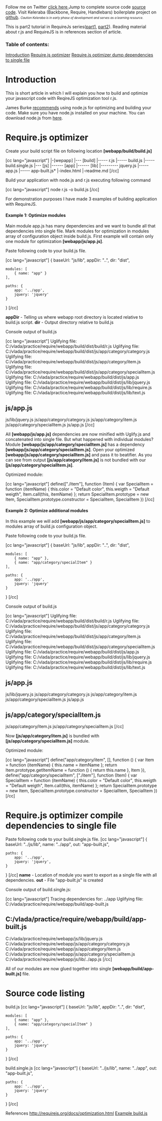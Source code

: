 Follow me on Twitter <a target="_blank" href="https://twitter.com/#!/svlada">click here </a>
Jump to complete source code <a href="#source">source code</a>.
Visit Keleraba (Backbone, Require, Handlebars) boilerplate project on <a target="_blank" href="https://github.com/svlada/Keleraba">github</a>. <span style="font-size:10px;"><em>Caution Keleraba is in early phase of development and serves as a learning resource.</em></span>

This is part2 tutorial in RequireJs series(<a target="_blank" href="http://www.svlada.com/blog/2012/06/29/require-js-dependency-management-part1/">part1</a>, <a target="_blank"  href="http://www.svlada.com/blog/2012/07/02/require-js-optimization-part2/">part2</a>). Reading material about r.js and RequireJS is in references section of article.

<h3>Table of contents:</h2>
<a href="#t0">Introduction</a>
<a href="#t1">Require.js optimizer</a>
<a href="#t2">Require.js optimizer dump dependencies to single file</a>

<h1><a name="t0" id="t0">Introduction</a></h1>
This is short article in which I will explain you how to build and optimize your javascript code with ReqireJS optimization tool r.js.

James Burke <a href="http://requirejs.org/docs/optimization.html">recommends</a> using node.js for optimizing and building your code. Make sure you have node.js installed on your machine. You can download node.js from <a href="http://nodejs.org/#download">here</a>.

<h1><a name="t1" id="t0">Require.js optimizer</a></h1>
Create your build script file on following location <strong>[webapp/build/build.js]</strong>

[cc lang="javascript"]
|-[wepapp]
|--- [build]
|----- r.js
|----- build.js
|----- build.single.js
|--- [js]
|------ [app]
|------ [lib]
|--------- jquery.js
|----- app.js
|----- app-built.js*
|-index.html
|-readme.md
[/cc]

Build your application with node.js and r.js executing following command

[cc lang="javascript"]
node r.js -o build.js
[/cc]

For demonstration purposes I have made 3 examples of building application with RequireJS.

<h4>Example 1: Optimize modules</h4>
Main module app.js has many dependencies and we want to bundle all that dependencies into single file. Mark modules for optimization in modules array of configuration object inside build.js. First example will contain only one module for optimization <strong>[webapp/js/app.js]</strong>.

Paste following code to your build.js file.

[cc lang="javascript"]
{
    baseUrl: "js/lib",
    appDir: "..",
    dir: "dist",

    modules: [
        { name: "app" }
    ],

    paths: {
        app: '../app',
        jquery: 'jquery'
    }
}
[/cc]

<strong>appDir</strong> - Telling us where webapp root directory is located relative to build.js script.
<strong>dir</strong> - Output directory relative to build.js

Console output of build.js

[cc lang="javascript"]
Uglifying file: C:/vlada/practice/require/webapp/build/dist/build/r.js
Uglifying file: C:/vlada/practice/require/webapp/build/dist/js/app/category/category.js
Uglifying file: C:/vlada/practice/require/webapp/build/dist/js/app/category/item.js
Uglifying file: C:/vlada/practice/require/webapp/build/dist/js/app/category/specialItem.js
Uglifying file: C:/vlada/practice/require/webapp/build/dist/js/app.js
Uglifying file: C:/vlada/practice/require/webapp/build/dist/js/lib/jquery.js
Uglifying file: C:/vlada/practice/require/webapp/build/dist/js/lib/require.js
Uglifying file: C:/vlada/practice/require/webapp/build/dist/js/lib/text.js

js/app.js
----------------
js/lib/jquery.js
js/app/category/category.js
js/app/category/item.js
js/app/category/specialItem.js
js/app.js
[/cc]

All <strong>[webapp/js/app.js]</strong> dependencies are now minified with Uglify.js and concatenated into single file. But what happened with individual modules? Module <strong>[webapp/js/app/category/specialItem.js]</strong> has a dependency <strong>[webapp/js/app/category/specialItem.js]</strong>. Open your optimized <strong>[webapp/js/app/category/specialItem.js]</strong> and pass it to beatifier. As you can see from output <strong>[js/app/category/item.js]</strong> is not bundled with our <strong>[js/app/category/specialItem.js]</strong>.

Optimized module:

[cc lang="javascript"]
define(["./item"], function (Item) {
    var SpecialItem = function (itemName) {
            this.color = "Default color", this.weigth = "Default weigth", Item.call(this, itemName)
        };
    return SpecialItem.prototype = new Item, SpecialItem.prototype.constructor = SpecialItem, SpecialItem
})
[/cc]

<h4>Example 2: Optimize additional modules</h4>
In this example we will add <strong>[webapp/js/app/category/specialItem.js]</strong> to modules array of build.js configuration object.

Paste following code to your build.js file.

[cc lang="javascript"]
{
    baseUrl: "js/lib",
    appDir: "..",
    dir: "dist",

    modules: [
        { name: "app" },
        { name: "app/category/specialItem" }
    ],

    paths: {
        app: '../app',
        jquery: 'jquery'
    }
}
[/cc]

Console output of build.js

[cc lang="javascript"]
Uglifying file: C:/vlada/practice/require/webapp/build/dist/build/r.js
Uglifying file: C:/vlada/practice/require/webapp/build/dist/js/app/category/category.js
Uglifying file: C:/vlada/practice/require/webapp/build/dist/js/app/category/item.js
Uglifying file: C:/vlada/practice/require/webapp/build/dist/js/app/category/specialItem.js
Uglifying file: C:/vlada/practice/require/webapp/build/dist/js/app.js
Uglifying file: C:/vlada/practice/require/webapp/build/dist/js/lib/jquery.js
Uglifying file: C:/vlada/practice/require/webapp/build/dist/js/lib/require.js
Uglifying file: C:/vlada/practice/require/webapp/build/dist/js/lib/text.js

js/app.js
----------------
js/lib/jquery.js
js/app/category/category.js
js/app/category/item.js
js/app/category/specialItem.js
js/app.js

js/app/category/specialItem.js
----------------
js/app/category/item.js
js/app/category/specialItem.js
[/cc]

Now <strong>[js/app/category/item.js]</strong> is bundled with <strong>[js/app/category/specialItem.js]</strong> module. 

Optimized module: 

[cc lang="javascript"]
define("app/category/item", [], function () {
    var Item = function (itemName) {
            this.name = itemName
        };
    return Item.prototype.getItemName = function () {
        return this.name
    }, Item
}), define("app/category/specialItem", ["./item"], function (Item) {
    var SpecialItem = function (itemName) {
            this.color = "Default color", this.weigth = "Default weigth", Item.call(this, itemName)
        };
    return SpecialItem.prototype = new Item, SpecialItem.prototype.constructor = SpecialItem, SpecialItem
})
[/cc]

<h1><a name="t2" id="t0">Require.js optimizer compile dependencies to single file</a></h1>
Paste following code to your build.single.js file.
[cc lang="javascript"]
{
    baseUrl: "../js/lib",
    name: "../app",
    out: "app-built.js",

    paths: {
        app: '../app',
        jquery: 'jquery',
    }
}
[/cc]
<strong>name</strong> - Location of module you want to export as a single file with all dependencies.
<strong>out</strong> - File "app-built.js" is created

Console output of build.single.js:

[cc lang="javascript"]
Tracing dependencies for: ../app
Uglifying file: C:/vlada/practice/require/webapp/build/app-built.js

C:/vlada/practice/require/webapp/build/app-built.js
----------------
C:/vlada/practice/require/webapp/js/lib/jquery.js
C:/vlada/practice/require/webapp/js/app/category/category.js
C:/vlada/practice/require/webapp/js/app/category/item.js
C:/vlada/practice/require/webapp/js/app/category/specialItem.js
C:/vlada/practice/require/webapp/js/lib/../app.js
[/cc]

All of our modules are now glued together into single <strong>[webapp/build/app-built.js]</strong> file.

<h1><a name="source" id="source">Source code listing</a></h1>

build.js
[cc lang="javascript"]
{
    baseUrl: "js/lib",
    appDir: "..",
    dir: "dist",

    modules: [
        { name: "app" },
        { name: "app/category/specialItem" }
    ],

    paths: {
        app: '../app',
        jquery: 'jquery'
    }
}
[/cc]

build.single.js
[cc lang="javascript"]
{
    baseUrl: "../js/lib",
    name: "../app",
    out: "app-built.js",

    paths: {
        app: '../app',
        jquery: 'jquery'
    }
}
[/cc]

References
<a target="_blank" href="http://requirejs.org/docs/optimization.html">http://requirejs.org/docs/optimization.html</a>
<a target="_blank" href="https://github.com/jrburke/r.js/blob/master/build/example.build.js">Example build.js</a>